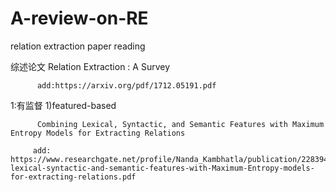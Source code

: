 # A-review-on-RE

relation extraction paper reading

综述论文 Relation Extraction : A Survey 

          add:https://arxiv.org/pdf/1712.05191.pdf
          
          
1:有监督
          1)featured-based
          
          Combining Lexical, Syntactic, and Semantic Features with Maximum Entropy Models for Extracting Relations
          
         add:           https://www.researchgate.net/profile/Nanda_Kambhatla/publication/228394091_Combining_lexical_syntactic_and_semantic_features_with_Maximum_Entropy_models_for_extracting_relations/links/5406b9060cf2bba34c1e51fd/Combining-lexical-syntactic-and-semantic-features-with-Maximum-Entropy-models-for-extracting-relations.pdf
